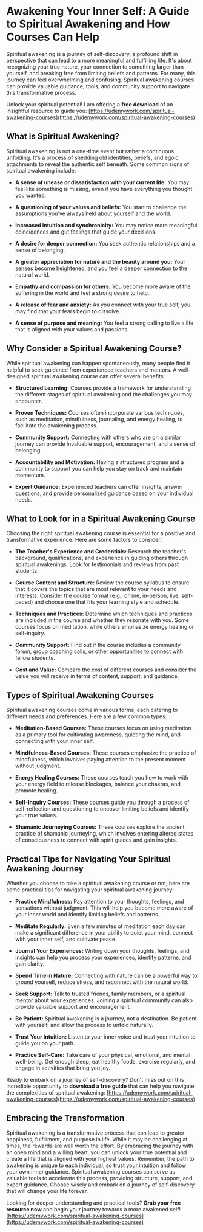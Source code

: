 # Awakening Your Inner Self: A Guide to Spiritual Awakening and How Courses Can Help

Spiritual awakening is a journey of self-discovery, a profound shift in perspective that can lead to a more meaningful and fulfilling life. It's about recognizing your true nature, your connection to something larger than yourself, and breaking free from limiting beliefs and patterns. For many, this journey can feel overwhelming and confusing. Spiritual awakening courses can provide valuable guidance, tools, and community support to navigate this transformative process.

Unlock your spiritual potential! I am offering a **free download** of an insightful resource to guide you:  [https://udemywork.com/spiritual-awakening-courses](https://udemywork.com/spiritual-awakening-courses)

## What is Spiritual Awakening?

Spiritual awakening is not a one-time event but rather a continuous unfolding. It's a process of shedding old identities, beliefs, and egoic attachments to reveal the authentic self beneath. Some common signs of spiritual awakening include:

*   **A sense of unease or dissatisfaction with your current life:** You may feel like something is missing, even if you have everything you thought you wanted.

*   **A questioning of your values and beliefs:** You start to challenge the assumptions you've always held about yourself and the world.

*   **Increased intuition and synchronicity:** You may notice more meaningful coincidences and gut feelings that guide your decisions.

*   **A desire for deeper connection:** You seek authentic relationships and a sense of belonging.

*   **A greater appreciation for nature and the beauty around you:** Your senses become heightened, and you feel a deeper connection to the natural world.

*   **Empathy and compassion for others:** You become more aware of the suffering in the world and feel a strong desire to help.

*   **A release of fear and anxiety:** As you connect with your true self, you may find that your fears begin to dissolve.

*   **A sense of purpose and meaning:** You feel a strong calling to live a life that is aligned with your values and passions.

## Why Consider a Spiritual Awakening Course?

While spiritual awakening can happen spontaneously, many people find it helpful to seek guidance from experienced teachers and mentors. A well-designed spiritual awakening course can offer several benefits:

*   **Structured Learning:** Courses provide a framework for understanding the different stages of spiritual awakening and the challenges you may encounter.

*   **Proven Techniques:** Courses often incorporate various techniques, such as meditation, mindfulness, journaling, and energy healing, to facilitate the awakening process.

*   **Community Support:** Connecting with others who are on a similar journey can provide invaluable support, encouragement, and a sense of belonging.

*   **Accountability and Motivation:** Having a structured program and a community to support you can help you stay on track and maintain momentum.

*   **Expert Guidance:** Experienced teachers can offer insights, answer questions, and provide personalized guidance based on your individual needs.

## What to Look for in a Spiritual Awakening Course

Choosing the right spiritual awakening course is essential for a positive and transformative experience. Here are some factors to consider:

*   **The Teacher's Experience and Credentials:** Research the teacher's background, qualifications, and experience in guiding others through spiritual awakenings. Look for testimonials and reviews from past students.

*   **Course Content and Structure:** Review the course syllabus to ensure that it covers the topics that are most relevant to your needs and interests. Consider the course format (e.g., online, in-person, live, self-paced) and choose one that fits your learning style and schedule.

*   **Techniques and Practices:** Determine which techniques and practices are included in the course and whether they resonate with you. Some courses focus on meditation, while others emphasize energy healing or self-inquiry.

*   **Community Support:** Find out if the course includes a community forum, group coaching calls, or other opportunities to connect with fellow students.

*   **Cost and Value:** Compare the cost of different courses and consider the value you will receive in terms of content, support, and guidance.

## Types of Spiritual Awakening Courses

Spiritual awakening courses come in various forms, each catering to different needs and preferences. Here are a few common types:

*   **Meditation-Based Courses:** These courses focus on using meditation as a primary tool for cultivating awareness, quieting the mind, and connecting with your inner self.

*   **Mindfulness-Based Courses:** These courses emphasize the practice of mindfulness, which involves paying attention to the present moment without judgment.

*   **Energy Healing Courses:** These courses teach you how to work with your energy field to release blockages, balance your chakras, and promote healing.

*   **Self-Inquiry Courses:** These courses guide you through a process of self-reflection and questioning to uncover limiting beliefs and identify your true values.

*   **Shamanic Journeying Courses:** These courses explore the ancient practice of shamanic journeying, which involves entering altered states of consciousness to connect with spirit guides and gain insights.

## Practical Tips for Navigating Your Spiritual Awakening Journey

Whether you choose to take a spiritual awakening course or not, here are some practical tips for navigating your spiritual awakening journey:

*   **Practice Mindfulness:** Pay attention to your thoughts, feelings, and sensations without judgment. This will help you become more aware of your inner world and identify limiting beliefs and patterns.

*   **Meditate Regularly:** Even a few minutes of meditation each day can make a significant difference in your ability to quiet your mind, connect with your inner self, and cultivate peace.

*   **Journal Your Experiences:** Writing down your thoughts, feelings, and insights can help you process your experiences, identify patterns, and gain clarity.

*   **Spend Time in Nature:** Connecting with nature can be a powerful way to ground yourself, reduce stress, and reconnect with the natural world.

*   **Seek Support:** Talk to trusted friends, family members, or a spiritual mentor about your experiences. Joining a spiritual community can also provide valuable support and encouragement.

*   **Be Patient:** Spiritual awakening is a journey, not a destination. Be patient with yourself, and allow the process to unfold naturally.

*   **Trust Your Intuition:** Listen to your inner voice and trust your intuition to guide you on your path.

*   **Practice Self-Care:** Take care of your physical, emotional, and mental well-being. Get enough sleep, eat healthy foods, exercise regularly, and engage in activities that bring you joy.

Ready to embark on a journey of self-discovery? Don't miss out on this incredible opportunity to **download a free guide** that can help you navigate the complexities of spiritual awakening: [https://udemywork.com/spiritual-awakening-courses](https://udemywork.com/spiritual-awakening-courses)

## Embracing the Transformation

Spiritual awakening is a transformative process that can lead to greater happiness, fulfillment, and purpose in life. While it may be challenging at times, the rewards are well worth the effort. By embracing the journey with an open mind and a willing heart, you can unlock your true potential and create a life that is aligned with your highest values. Remember, the path to awakening is unique to each individual, so trust your intuition and follow your own inner guidance. Spiritual awakening courses can serve as valuable tools to accelerate this process, providing structure, support, and expert guidance. Choose wisely and embark on a journey of self-discovery that will change your life forever.

Looking for deeper understanding and practical tools? **Grab your free resource now** and begin your journey towards a more awakened self! [https://udemywork.com/spiritual-awakening-courses](https://udemywork.com/spiritual-awakening-courses)
